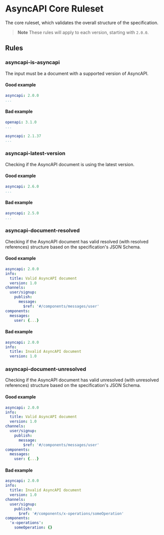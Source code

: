 # AsyncAPI Core Ruleset

The core ruleset, which validates the overall structure of the specification.

> **Note**
> These rules will apply to each version, starting with `2.0.0`.

## Rules

### asyncapi-is-asyncapi

The input must be a document with a supported version of AsyncAPI.

#### Good example

```yaml
asyncapi: 2.0.0
...
```

#### Bad example

```yaml
openapi: 3.1.0
...
```

```yaml
asyncapi: 2.1.37
...
```

### asyncapi-latest-version

Checking if the AsyncAPI document is using the latest version.

#### Good example

```yaml
asyncapi: 2.6.0
...
```

#### Bad example

```yaml
asyncapi: 2.5.0
...
```

### asyncapi-document-resolved

Checking if the AsyncAPI document has valid resolved (with resolved references) structure based on the specification's JSON Schema.

#### Good example

```yaml
asyncapi: 2.0.0
info:
  title: Valid AsyncAPI document
  version: 1.0
channels:
  user/signup:
    publish:
      message:
        $ref: '#/components/messages/user'
components:
  messages:
    user: {...}
```

#### Bad example

```yaml
asyncapi: 2.0.0
info:
  title: Invalid AsyncAPI document
  version: 1.0
```

### asyncapi-document-unresolved

Checking if the AsyncAPI document has valid unresolved (with unresolved references) structure based on the specification's JSON Schema.

#### Good example

```yaml
asyncapi: 2.0.0
info:
  title: Valid AsyncAPI document
  version: 1.0
channels:
  user/signup:
    publish:
      message:
        $ref: '#/components/messages/user'
components:
  messages:
    user: {...}
```

#### Bad example

```yaml
asyncapi: 2.0.0
info:
  title: Invalid AsyncAPI document
  version: 1.0
channels:
  user/signup:
    publish:
      $ref: '#/components/x-operations/someOperation'
components:
  'x-operations':
    someOperation: {}
```
